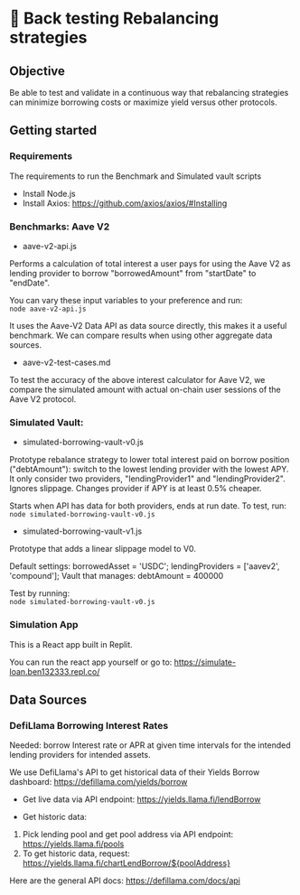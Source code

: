 # 🚜 Back testing Rebalancing strategies

## Objective

Be able to test and validate in a continuous way that rebalancing strategies can minimize borrowing costs or maximize yield versus other protocols.

## Getting started 

### Requirements

The requirements to run the Benchmark and Simulated vault scripts
- Install Node.js
- Install Axios: https://github.com/axios/axios/#Installing

### Benchmarks: Aave V2

- aave-v2-api.js

Performs a calculation of total interest a user pays for using the Aave V2 as lending provider to borrow "borrowedAmount" from "startDate" to "endDate".

You can vary these input variables to your preference and run: \
    ``node aave-v2-api.js``

It uses the Aave-V2 Data API as data source directly, this makes it a useful benchmark. We can compare results when using other aggregate data sources.

- aave-v2-test-cases.md

To test the accuracy of the above interest calculator for Aave V2, we compare the simulated amount with actual on-chain user sessions of the Aave V2 protocol. 

### Simulated Vault:

- simulated-borrowing-vault-v0.js

Prototype rebalance strategy to lower total interest paid on borrow position ("debtAmount"): switch to the lowest lending provider with the lowest APY. It only consider two providers, "lendingProvider1" and "lendingProvider2". Ignores slippage. Changes provider if APY is at least 0.5% cheaper.

Starts when API has data for both providers, ends at run date. To test, run: \
    ``node simulated-borrowing-vault-v0.js``

- simulated-borrowing-vault-v1.js

Prototype that adds a linear slippage model to V0. 

Default settings:
    borrowedAsset = 'USDC';
    lendingProviders = ['aavev2', 'compound'];
    Vault that manages: debtAmount = 400000

Test by running: \
    ``node simulated-borrowing-vault-v0.js``

### Simulation App

This is a React app built in Replit. 

You can run the react app yourself or go to:
https://simulate-loan.ben132333.repl.co/

## Data Sources

### DefiLlama Borrowing Interest Rates

Needed: borrow Interest rate or APR at given time intervals for the intended lending providers for intended assets.

We use DefiLlama's API to get historical data of their Yields Borrow dashboard: https://defillama.com/yields/borrow

- Get live data via API endpoint: https://yields.llama.fi/lendBorrow

- Get historic data:
1) Pick lending pool and get pool address via API endpoint: https://yields.llama.fi/pools
2) To get historic data, request: https://yields.llama.fi/chartLendBorrow/${poolAddress}

Here are the general API docs: https://defillama.com/docs/api

